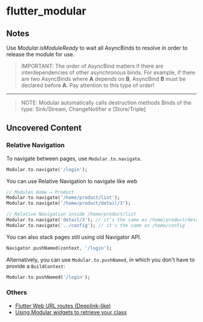 # flutter_modular

## Notes

Use _Modular.isModuleReady_ to wait all AsyncBinds to resolve in order to release the module for use.

> IMPORTANT: The order of AsyncBind matters if there are interdependencies of
> other asynchronous binds. For example, if there are two AsyncBinds where **A** depends on **B**,
> AsyncBind **B** must be declared before **A**. Pay attention to this type of order!

---

> NOTE: Modular automatically calls destruction methods Binds of the type:
> Sink/Stream, ChangeNotifier e [Store/Triple]

## Uncovered Content

### Relative Navigation

To navigate between pages, use `Modular.to.navigate`.

```dart
Modular.to.navigate('/login');
```

You can use Relative Navigation to navigate like web

```dart
// Modules Home → Product
Modular.to.navigate('/home/product/list');
Modular.to.navigate('/home/product/detail/3');

// Relative Navigation inside /home/product/list
Modular.to.navigate('detail/3'); // it's the same as /home/product/detail/3
Modular.to.navigate('../config'); // it's the same as /home/config

```

You can also stack pages still using old Navigator API.

```dart
Navigator.pushNamed(context, '/login');
```

Alternatively, you can use `Modular.to.pushNamed`, in which you don't have to provide a `BuildContext`:

```dart
Modular.to.pushNamed('/login');
```

### Others

- [Flutter Web URL routes (Deeplink-like)](https://pub.dev/packages/flutter_modular#flutter-web-url-routes-deeplink-like)
- [Using Modular widgets to retrieve your class](https://pub.dev/packages/flutter_modular#using-modular-widgets-to-retrieve-your-class)
